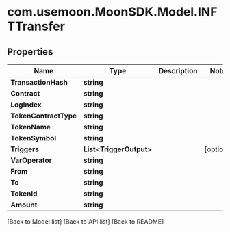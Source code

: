 # com.usemoon.MoonSDK.Model.INFTTransfer

## Properties

| Name                  | Type                     | Description | Notes       |
| --------------------- | ------------------------ | ----------- | ----------- |
| **TransactionHash**   | **string**               |             |             |
| **Contract**          | **string**               |             |             |
| **LogIndex**          | **string**               |             |             |
| **TokenContractType** | **string**               |             |             |
| **TokenName**         | **string**               |             |             |
| **TokenSymbol**       | **string**               |             |             |
| **Triggers**          | **List\<TriggerOutput>** |             | \[optional] |
| **VarOperator**       | **string**               |             |             |
| **From**              | **string**               |             |             |
| **To**                | **string**               |             |             |
| **TokenId**           | **string**               |             |             |
| **Amount**            | **string**               |             |             |

\[Back to Model list] \[Back to API list] \[Back to README]
